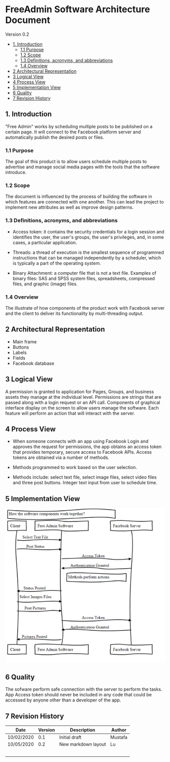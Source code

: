 # FreeAdmin Software Architecture Document
Version 0.2

  * [1. Introduction](#1-introduction)
    + [1.1 Purpose](#11-purpose)
    + [1.2 Scope](#12-scope)
    + [1.3 Definitions, acronyms, and abbreviations](#13-definitions--acronyms--and-abbreviations)
    + [1.4 Overview](#14-overview)
  * [2 Architectural Representation](#2-architectural-representation)
  * [3 Logical View](#3-logical-view)
  * [4 Process View](#4-process-view)
  * [5 Implementation View](#5-implementation-view)
  * [6 Quality](#6-quality)
  * [7 Revision History](#7-revision-history)

## 1. Introduction

"Free Admin" works by scheduling multiple posts to be published on a certain page.
It will connect to the Facebook platform server and automatically publish the desired posts or files.


### 1.1 Purpose

The goal of this product is to allow users schedule multiple posts to advertise and manage social media pages with the tools that the software introduce.


### 1.2 Scope

The document is influenced by the process of building the software in which features are connected with one another.
This can lead the project to implement new attributes as well as improve design patterns.


### 1.3 Definitions, acronyms, and abbreviations

* Access token: it contains the security credentials for a login session and identifies the user, the user's groups, the user's privileges, and, in some cases, a particular application.

* Threads: a thread of execution is the smallest sequence of programmed instructions that can be managed independently by a scheduler, which is typically a part of the operating system.

* Binary Attachment: a computer file that is not a text file. Examples of binary files: SAS and SPSS system files, spreadsheets, compressed files, and graphic (image) files.


### 1.4 Overview

The illustrate of how components of the product work with Facebook server and the client to deliver its functionality by multi-threading output.


## 2 Architectural Representation

* Main frame
* Buttons
* Labels
* Fields
* Facebook database


## 3 Logical View

A permission is granted to application for Pages, Groups, and business assets they manage at the individual level. Permissions are strings that are passed along with a login request or an API call.
Components of graphical interface display on the screen to allow users manage the software.
Each feature will perform an action that will interact with the server.


## 4 Process View

* When someone connects with an app using Facebook Login and approves the request for permissions, the app obtains an access token that provides temporary, secure access to Facebook APIs. Access tokens are obtained via a number of methods.

* Methods programmed to work based on the user selection.

* Methods include: select text file, select image files, select video files and three post buttons. Integer text input from user to schedule time.


## 5 Implementation View

![](images/diagram.png)


## 6 Quality

The sofware perform safe connection with the server to perform the tasks.
App Access token should never be included in any code that could be accessed by anyone other than a developer of the app.

## 7 Revision History
| Date  | Version  | Description  | Author  |
| ------------ | ------------ | ------------ | ------------ |
| 10/02/2020  | 0.1  | Initial draft  | Mustafa  |
| 10/05/2020  | 0.2  | New markdown layout  | Lu  |
|   |   |   |   |
|   |   |   |   |
|   |   |   |   |
|   |   |   |   |
|   |   |   |   |
